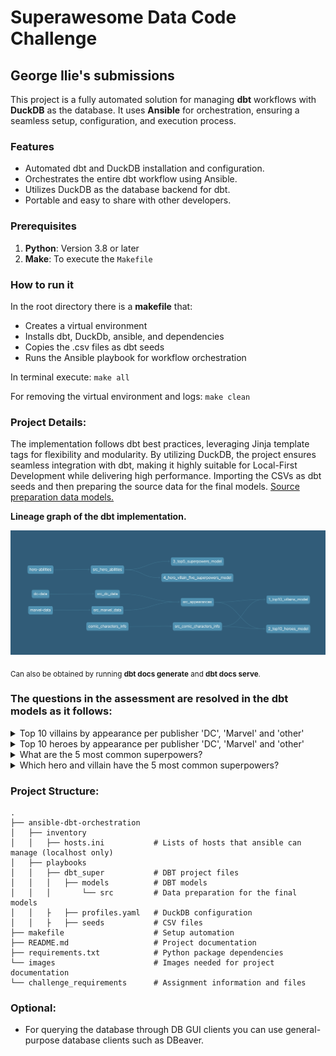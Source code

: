 # Superawesome Data Code Challenge

## George Ilie's submissions

This project is a fully automated solution for managing **dbt** workflows with **DuckDB** as the database. It uses **Ansible** for orchestration, ensuring a seamless setup, configuration, and execution process.

### Features

- Automated dbt and DuckDB installation and configuration.  
- Orchestrates the entire dbt workflow using Ansible.  
- Utilizes DuckDB as the database backend for dbt.  
- Portable and easy to share with other developers.  


### Prerequisites

1. **Python**: Version 3.8 or later   
2. **Make**: To execute the `Makefile`  


### How to run it

In the root directory there is a **makefile** that: 
- Creates a virtual environment 
- Installs dbt, DuckDb, ansible, and dependencies
- Copies the .csv files as dbt seeds
- Runs the Ansible playbook for workflow orchestration

In terminal execute:
`make all`

For removing the virtual environment and logs:
`make clean`


### Project Details:

The implementation follows dbt best practices, leveraging Jinja template tags for flexibility and modularity. By utilizing DuckDB, the project ensures seamless integration with dbt, making it highly suitable for Local-First Development while delivering high performance.
Importing the CSVs as dbt seeds and then preparing the source data for the final models. [Source preparation data models.](ansible-dbt-orchestration/playbooks/dbt_super/src/)

**Lineage graph of the dbt implementation.**

![Lineage graph of the project implementation](images/lineage_graph.png)

<sub>Can also be obtained by running **dbt docs generate** and **dbt docs serve**.</sub>

### The questions in the assessment are resolved in the dbt models as it follows:

<details>
<summary>Top 10 villains by appearance per publisher 'DC', 'Marvel' and 'other'</summary>

model: [top10_villains_model.sql](ansible-dbt-orchestration/playbooks/dbt_super/models/top10_villains_model.sql)

results:

|Publisher    |Name           |appearances|
|-------------|---------------|-----------|
|DC Comics    |Joker          |517        |
|DC Comics    |Swamp Thing    |309        |
|DC Comics    |Big Barda      |216        |
|DC Comics    |Gorilla Grodd  |179        |
|DC Comics    |Bane           |157        |
|DC Comics    |Maxima         |124        |
|DC Comics    |Granny Goodness|115        |
|DC Comics    |Black Manta    |95         |
|DC Comics    |Amazo          |71         |
|DC Comics    |Mister Mxyzptlk|64         |
|Marvel Comics|Sabretooth     |382        |
|Marvel Comics|Venom          |371        |
|Marvel Comics|Mephisto       |317        |
|Marvel Comics|Thanos         |317        |
|Marvel Comics|Bullseye       |277        |
|Marvel Comics|Mandarin       |193        |
|Marvel Comics|Ultron         |187        |
|Marvel Comics|Sebastian Shaw |174        |
|Marvel Comics|Hela           |170        |
|Marvel Comics|Dormammu       |132        |


</details>

<details>
<summary>Top 10 heroes by appearance per publisher 'DC', 'Marvel' and 'other'</summary>

model: [top10_heroes_model.sql](ansible-dbt-orchestration/playbooks/dbt_super/models/top10_heroes_model.sql)

results:

|Publisher    |Name             |appearances|
|-------------|-----------------|-----------|
|DC Comics    |Batman           |3,093      |
|DC Comics    |Superman         |2,496      |
|DC Comics    |Wonder Woman     |1,231      |
|DC Comics    |Aquaman          |1,121      |
|DC Comics    |Flash            |1,028      |
|DC Comics    |Alan Scott       |969        |
|DC Comics    |Alfred Pennyworth|930        |
|DC Comics    |Kyle Rayner      |716        |
|DC Comics    |Guy Gardner      |593        |
|DC Comics    |John Stewart     |549        |
|Marvel Comics|Spider-Man       |4,043      |
|Marvel Comics|Captain America  |3,362      |
|Marvel Comics|Wolverine        |3,062      |
|Marvel Comics|Iron Man         |2,966      |
|Marvel Comics|Thor             |2,259      |
|Marvel Comics|Hulk             |2,019      |
|Marvel Comics|Vision           |1,137      |
|Marvel Comics|Jean Grey        |1,115      |
|Marvel Comics|Emma Frost       |886        |
|Marvel Comics|Luke Cage        |862        |

</details>

<details>
<summary>What are the 5 most common superpowers?</summary>

model: [top5_superpowers_model.sql](ansible-dbt-orchestration/playbooks/dbt_super/models/top5_superpowers_model.sql)

results:

|superpower    |superpower_count|
|--------------|----------------|
|Agility       |625             |
|Stamina       |587             |
|Super Strength|582             |
|Durability    |557             |
|Reflexes      |483             |

</details>

<details>
<summary>Which hero and villain have the 5 most common superpowers?</summary>

model: [hero_villain_five_superpowers_model.sql](ansible-dbt-orchestration/playbooks/dbt_super/models/hero_villain_five_superpowers_model.sql)

results:

|name                     |
|-------------------------|
|A-Bomb                   |
|Abe Sapien               |
|Achilles Warkiller       |
|Acidicus                 |
|Alita                    |
|Amazo                    |
|Anacondrai Serpent       |
|Angel Of Death           |
|Angela                   |
|Annihilus                |
|Anti-Spawn               |
|Aquaman                  |
|Aspheera                 |
|Asura                    |
|Attuma                   |
|Azrael                   |
|Balder                   |
|Battlestar               |
|Big Barda                |
|Big Boss                 |
|Bizarro-Girl             |
|Black Bolt               |
|Bloodaxe                 |
|Bor Burison              |
|Brainiac 5               |
|Buffy                    |
|Bumblebee                |
|Buri                     |
|Caesar                   |
|Caliban                  |
|Captain Britain          |
|Captain Mar-vell         |
|Captain Soto             |
|Catwoman                 |
|Cheetah III              |
|Chop'rai                 |
|Commander Blunck         |
|Commander Machia         |
|Corvus Glaive            |
|Cosmic Hulk              |
|Cull Obsidian            |
|Cyborg Superman          |
|Damien Darhk             |
|Dante                    |
|Dark Phoenix             |
|Darth Maul               |
|Darth Nox                |
|Death Seed Draken        |
|Destroyer                |
|Devilman                 |
|Doctor Occult            |
|Donna Troy               |
|Doom Slayer              |
|Doomguy                  |
|Dracula                  |
|Fangtom                  |
|Firestorm                |
|Firestorm II             |
|First Spinjitzu Master   |
|Fëanor                   |
|Gaara                    |
|Gamora                   |
|Garmadon                 |
|General Cryptor          |
|General Kozu             |
|Ghost Rider 2099         |
|Giant Stone Warrior      |
|Goblin Force             |
|Goku                     |
|Golden Ninja             |
|Gorilla Grodd            |
|Grand Master Skywalker   |
|Granny Goodness          |
|Graviton                 |
|Green Lantern            |
|Grid                     |
|Hancock                  |
|Harry Osborn             |
|Heart Of The Monster Hulk|
|Hellboy                  |
|Hive                     |
|Hogun                    |
|Homelander               |
|Honey Badger             |
|Hourman                  |
|Hybrid                   |
|Icon                     |
|Immortal Hulk            |
|Incredible Hulk          |
|Infernal Hulk            |
|Invincible               |
|Iron Baron               |
|Iron Destroyer           |
|John Constantine         |
|Kapau'rai                |
|Karlof                   |
|Kenshiro                 |
|Killian                  |
|Killmonger               |
|Killow                   |
|Kisame                   |
|Kratos                   |
|Kruncha                  |
|Kylo Ren                 |
|Lady Deadpool            |
|Lady Deathstrike         |
|Laira                    |
|Lar Gand                 |
|Lashina                  |
|Legolas                  |
|Life Entity              |
|Lightray                 |
|Lizard                   |
|Lord Garmadon            |
|Lucifer                  |
|Madara Uchiha            |
|Mario                    |
|Martian Manhunter        |
|Mistake                  |
|Mongul                   |
|Mongul The Elder         |
|Morlun                   |
|Mystique                 |
|Nadakhan                 |
|Nagato Uzumaki           |
|Namor                    |
|Namorita                 |
|Naruto Uzumaki           |
|Nightcrawler             |
|Nomad                    |
|Old King Thor            |
|Omega                    |
|Omni-Man                 |
|Percy Jackson            |
|Powerboy                 |
|Proxima Midnight         |
|Puck                     |
|Queen Hippolyta          |
|Ragman                   |
|Raiden                   |
|Reign                    |
|Resurrection Spawn       |
|Reverse Flash            |
|Samukai                  |
|Samurai Mech(Stone Army) |
|Samurai X                |
|Sasuke Uchiha            |
|Scarlet Spider II        |
|Scorpion                 |
|Selene                   |
|Shadow The Hedgehog      |
|Shao Kahn                |
|Shin Godzilla            |
|Shisui Uchiha            |
|Silk                     |
|Skaar                    |
|Skales                   |
|Solid Snake              |
|Songbird                 |
|Sonic The Hedgehog       |
|Spider-Gwen              |
|Spider-Woman             |
|Stargirl                 |
|Steel Serpent            |
|Strange Visitor Superman |
|Supergirl                |
|Symbiote Wolverine       |
|T-X                      |
|Thanos                   |
|The Beyonder             |
|The Crow                 |
|The Executioner          |
|The Goon                 |
|The Great Devourer       |
|The Keeper               |
|The One Below All        |
|The Rival                |
|The Upgrade              |
|Toad                     |
|Tobirama Senju           |
|Ultron                   |
|Ursa Major               |
|Vampire Batman           |
|Venompool                |
|Vergil                   |
|Vili                     |
|Violator                 |
|Vixen                    |
|Vixen II                 |
|Volstagg                 |
|Warpath                  |
|Wesker                   |
|White Wolf               |
|Wonder Girl              |
|World Breaker Hulk       |
|Yang                     |
|Zane                     |
|Zero                     |
|Zoom                     |

</details>

### Project Structure:

```
.
├── ansible-dbt-orchestration
│   ├── inventory
│   │   ├── hosts.ini           # Lists of hosts that ansible can manage (localhost only)
│   ├── playbooks
│   │   ├── dbt_super           # DBT project files 
│   │   │   ├── models          # DBT models
│   │   │       └── src         # Data preparation for the final models
│   │   ├   ├── profiles.yaml   # DuckDB configuration
│   │   ├   ├── seeds           # CSV files  
├── makefile                    # Setup automation
├── README.md                   # Project documentation
├── requirements.txt            # Python package dependencies
└── images                      # Images needed for project documentation
└── challenge_requirements      # Assignment information and files
```


### Optional:
- For querying the database through DB GUI clients you can use general-purpose database clients such as DBeaver.